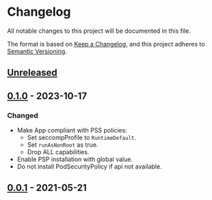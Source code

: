 # Changelog

All notable changes to this project will be documented in this file.

The format is based on [Keep a Changelog](https://keepachangelog.com/en/1.0.0/),
and this project adheres to [Semantic Versioning](https://semver.org/spec/v2.0.0.html).

## [Unreleased]

## [0.1.0] - 2023-10-17

### Changed

- Make App compliant with PSS policies:
  - Set seccompProfile to `RuntimeDefault`.
  - Set `runAsNonRoot` as true.
  - Drop ALL capabilities.
- Enable PSP installation with global value.
- Do not install PodSecurityPolicy if api not available.

## [0.0.1] - 2021-05-21

[Unreleased]: https://github.com/giantswarm/flamethrower-app/compare/v0.1.0...HEAD
[0.1.0]: https://github.com/giantswarm/flamethrower-app/compare/v0.0.1...v0.1.0
[0.0.1]: https://github.com/giantswarm/flamethrower-app/releases/tag/v0.0.1
